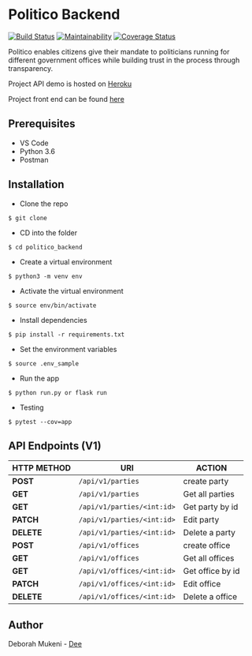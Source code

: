 
# Politico Backend

[![Build Status](https://travis-ci.com/deemukeni/politico_backend.svg?branch=develop)](https://travis-ci.com/deemukeni/politico_backend)
[![Maintainability](https://api.codeclimate.com/v1/badges/57f88fbf525a980973f7/maintainability)](https://codeclimate.com/github/deemukeni/politico_backend/maintainability)
[![Coverage Status](https://coveralls.io/repos/github/deemukeni/politico_backend/badge.svg?branch=develop)](https://coveralls.io/github/deemukeni/politico_backend?branch=develop)


Politico enables citizens give their mandate to politicians running for different government offices
while building trust in the process through transparency.


Project API demo is hosted on [Heroku](https://politico-elections.herokuapp.com/)

Project front end can be found  [here](https://github.com/deemukeni/politico-frontend/tree/develop)

## Prerequisites

- VS Code
- Python 3.6
- Postman

## Installation

- Clone the repo
```
$ git clone
```

- CD into the folder
```
$ cd politico_backend
```

- Create a virtual environment
```
$ python3 -m venv env
```

- Activate the virtual environment
```
$ source env/bin/activate
```

- Install dependencies
```
$ pip install -r requirements.txt
```

- Set the environment variables
```
$ source .env_sample
```

- Run the app
```
$ python run.py or flask run
```

- Testing
```
$ pytest --cov=app
```
## API Endpoints (V1)

| **HTTP METHOD** |	**URI** |	**ACTION**
| --- | --- | --- |
| **POST** | `/api/v1/parties` | create party |
| **GET** |	`/api/v1/parties` | Get all parties |
| **GET** |	`/api/v1/parties/<int:id>` | Get party by id |
| **PATCH** |	`/api/v1/parties/<int:id>`	| Edit party |
| **DELETE** |	`/api/v1/parties/<int:id>`	| Delete a party |
| **POST** |	`/api/v1/offices`	| create office |
| **GET** |	`/api/v1/offices`	| Get all offices |
| **GET** |	`/api/v1/offices/<int:id>`	| Get office by id |
| **PATCH** |	`/api/v1/offices/<int:id>`	| Edit office |
| **DELETE** |	`/api/v1/offices/<int:id>`	| Delete a office |

## Author

Deborah Mukeni - [Dee](https://github.com/deemukeni)


